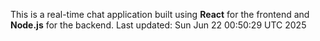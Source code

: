 This is a real-time chat application built using **React** for the frontend and **Node.js** for the backend.
Last updated: Sun Jun 22 00:50:29 UTC 2025
